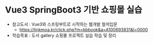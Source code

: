 # Vue3 SpringBoot3 기반 쇼핑몰 실습
- 참고도서 : Vue3와 스프링부트로 시작하는 웹개발 철저입문
  - https://linkmoa.kr/click.php?m=kbbook&a=A100693831&l=0000
- 학습목표 : 도서 gallery 쇼핑몰 프로젝트 실습 학습 및 정리
